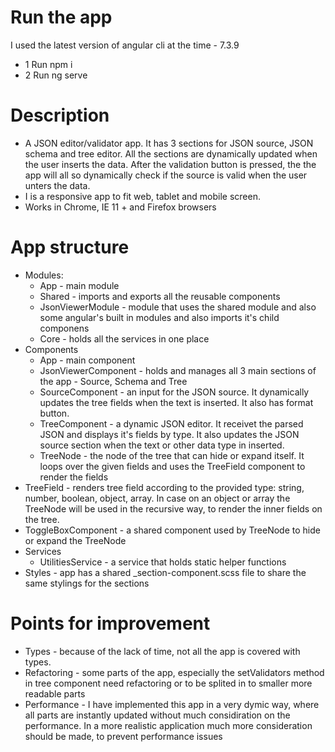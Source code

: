 # Run the app

I used the latest version of angular cli at the time - 7.3.9

  - 1 Run npm i
  - 2 Run ng serve

# Description 

 - A JSON editor/validator app. It has 3 sections for JSON source, JSON schema and tree editor. All the sections are dynamically updated when the user inserts the data. After the validation button is pressed, the the app will all so dynamically check if the source is valid when the user unters the data.
- I is a responsive app to fit web, tablet and mobile screen.
- Works in Chrome, IE 11 + and Firefox browsers

# App structure

  - Modules:
    - App - main module
    - Shared - imports and exports all the reusable components
    - JsonViewerModule - module that uses the shared module and also some angular's built in modules and also imports it's child componens
    - Core - holds all the services in one place
  - Components
    -  App - main component
    -  JsonViewerComponent - holds and manages all 3 main sections of the app - Source, Schema and Tree
    -   SourceComponent - an input for the JSON source. It dynamically updates the tree fields when the text is inserted. It also has format button.
    -  TreeComponent - a dynamic JSON editor. It receivet the parsed JSON and displays it's fields by type. It also updates the JSON source section when the text or other data type in inserted.
    - TreeNode - the node of the tree that can hide or expand itself. It loops over the given fields and uses the TreeField component to render the fields
 - TreeField - renders tree field according to the provided type: string, number, boolean, object, array. In case on an object or array the TreeNode will be used in the recursive way, to render the inner fields on the tree.
 - ToggleBoxComponent - a shared component used by TreeNode to hide or expand the TreeNode
 - Services
    -  UtilitiesService - a service that holds static helper functions
- Styles - app has a shared _section-component.scss file to share the same stylings for the sections

# Points for improvement
  - Types - because of the lack of time, not all the app is covered with types.
  - Refactoring - some parts of the app, especially the setValidators method in tree component need refactoring or to be splited in to smaller more readable parts
 -  Performance - I have implemented this app in a very dymic way, where all parts are instantly updated without much considiration on the performance. In a more realistic application much more consideration should be made, to prevent performance issues
